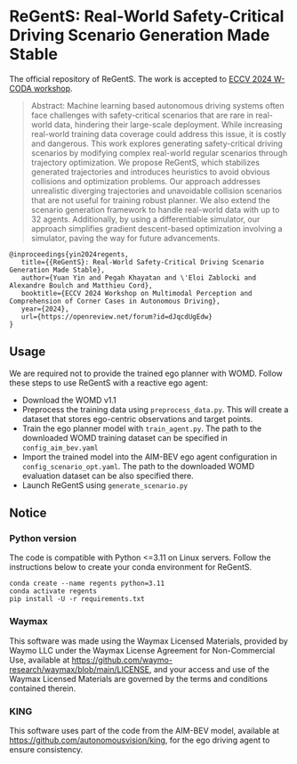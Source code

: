 # ReGentS: Real-World Safety-Critical Driving Scenario Generation Made Stable

The official repository of ReGentS. The work is accepted to [ECCV 2024 W-CODA workshop](https://coda-dataset.github.io/w-coda2024/ "ECCV 2024 Workshop on Multimodal Perception and Comprehension of Corner Cases in Autonomous Driving").

> Abstract: Machine learning based autonomous driving systems often face challenges with safety-critical scenarios that are rare in real-world data, hindering their large-scale deployment. While increasing real-world training data coverage could address this issue, it is costly and dangerous. This work explores generating safety-critical driving scenarios by modifying complex real-world regular scenarios through trajectory optimization. We propose ReGentS, which stabilizes generated trajectories and introduces heuristics to avoid obvious collisions and optimization problems. Our approach addresses unrealistic diverging trajectories and unavoidable collision scenarios that are not useful for training robust planner. We also extend the scenario generation framework to handle real-world data with up to 32 agents. Additionally, by using a differentiable simulator, our approach simplifies gradient descent-based optimization involving a simulator, paving the way for future advancements.

```
@inproceedings{yin2024regents,
   title={{ReGentS}: Real-World Safety-Critical Driving Scenario Generation Made Stable}, 
   author={Yuan Yin and Pegah Khayatan and \'Eloi Zablocki and Alexandre Boulch and Matthieu Cord},
   booktitle={ECCV 2024 Workshop on Multimodal Perception and Comprehension of Corner Cases in Autonomous Driving},
   year={2024},
   url={https://openreview.net/forum?id=dJqcdUgEdw}
}
```


## Usage

We are required not to provide the trained ego planner with WOMD. Follow these steps to use ReGentS with a reactive ego agent:
- Download the WOMD v1.1
- Preprocess the training data using `preprocess_data.py`. This will create a dataset that stores ego-centric observations and target points.
- Train the ego planner model with `train_agent.py`. The path to the downloaded WOMD training dataset can be specified in `config_aim_bev.yaml`
- Import the trained model into the AIM-BEV ego agent configuration in `config_scenario_opt.yaml`. The path to the downloaded WOMD evaluation dataset can be also specified there.
- Launch ReGentS using `generate_scenario.py`


## Notice

### Python version

The code is compatible with Python <=3.11 on Linux servers. 
Follow the instructions below to create your conda environment for ReGentS.

```
conda create --name regents python=3.11
conda activate regents
pip install -U -r requirements.txt
```

### Waymax

This software was made using the Waymax Licensed Materials, provided by Waymo LLC under the Waymax License Agreement for Non-Commercial Use, available at https://github.com/waymo-research/waymax/blob/main/LICENSE, and your access and use of the Waymax Licensed Materials are governed by the terms and conditions contained therein.

### KING

This software uses part of the code from the AIM-BEV model, available at https://github.com/autonomousvision/king, for the ego driving agent to ensure consistency.


